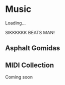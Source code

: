 # Music

<!--![](rocks.jpg)-->

<html>

<div id="stellated-loading" class="outline">Loading...</div>

SIKKKKKK BEATS MAN!

## Asphalt Gomidas

<html>

<div id="tracks"></div>

<script src="/static/js/microne.js"></script>
<script src="/static/js/music-initial.js"></script>
<script src="/static/js/songs/p13a.js"></script>
<script defer src="/static/js/three.js"></script>
<script defer src="/static/js/stellated.js"></script>
<script defer src="/static/js/music.js"></script>

</html>

## MIDI Collection

Coming soon
